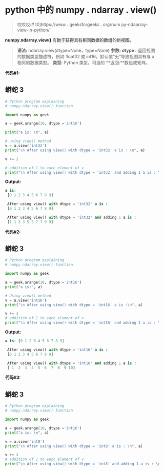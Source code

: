 # python 中的 numpy . ndarray . view()

> 哎哎哎:# t0]https://www . geeksforgeeks . org/num py-ndaarray-view-in-python/

**numpy.ndarray.view()** 有助于获得具有相同数据的数组的新视图。

> **语法:** ndarray.view(dtype=None，type=None)
> **参数:**
> **dtype :** 返回视图的数据类型描述符，例如 float32 或 int16。默认值“无”导致视图具有与 a 相同的数据类型。
> **类型:** Python 类型，可选的
> **返回:**数组或矩阵。

**代码#1:**

## 蟒蛇 3

```py
# Python program explaining 
# numpy.ndarray.view() function

import numpy as geek

a = geek.arange(10, dtype ='int16')

print("a is: \n", a)

# using view() method
v = a.view('int32')
print("\n After using view() with dtype = 'int32' a is : \n", a)

v += 1

# addition of 1 to each element of v
print("\n After using view() with dtype = 'int32' and adding 1 a is : \n", a)
```

**Output:** 

```py
a is: 
 [0 1 2 3 4 5 6 7 8 9]

 After using view() with dtype = 'int32' a is : 
 [0 1 2 3 4 5 6 7 8 9]

 After using view() with dtype = 'int32' and adding 1 a is : 
 [1 1 3 3 5 5 7 7 9 9]
```

**代码#2:**

## 蟒蛇 3

```py
# Python program explaining 
# numpy.ndarray.view() function

import numpy as geek

a = geek.arange(10, dtype ='int16')
print("a is:", a)

# Using view() method
v = a.view('int16')
print("\n After using view() with dtype = 'int16' a is :\n", a)

v += 1
# addition of 1 to each element of v
print("\n After using view() with dtype = 'int16' and adding 1 a is : \n", a)
```

**Output:** 

```py
a is: [0 1 2 3 4 5 6 7 8 9]

 After using view() with dtype = 'int16' a is :
 [0 1 2 3 4 5 6 7 8 9]

 After using view() with dtype = 'int16' and adding 1 a is : 
 [ 1  2  3  4  5  6  7  8  9 10]
```

**代码#3:**

## 蟒蛇 3

```py
# Python program explaining 
# numpy.ndarray.view() function

import numpy as geek

a = geek.arange(10, dtype ='int16')
print("a is: \n", a)

v = a.view('int8')
print("\n After using view() with dtype = 'int8' a is : \n", a)

v += 1
# addition of 1 to each element of v
print("\n After using view() with dtype = 'int8' and adding 1 a is : \n", a)
```